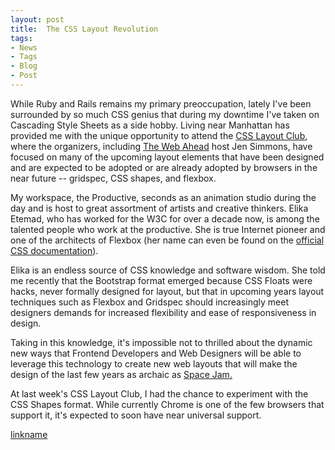 ```yaml
---
layout: post
title:  The CSS Layout Revolution 
tags:
- News
- Tags
- Blog
- Post
---
```


While Ruby and Rails remains my primary preoccupation, lately I've been surrounded by so much CSS genius that during my downtime I've taken on Cascading Style Sheets as a side hobby. Living near Manhattan has provided me with the unique opportunity to attend the <a href="http://www.meetup.com/CSS-Layout-Club">CSS Layout Club</a>, where the organizers, including <a href="http://www.thewebahead.net">The Web Ahead</a> host Jen Simmons, have focused on many of the upcoming layout elements that have been designed and are expected to be adopted or are already adopted by browsers in the near future -- gridspec, CSS shapes, and flexbox. 

My workspace, the Productive, seconds as an animation studio during the day and is host to great assortment of artists and creative thinkers. Elika Etemad, who has worked for the W3C for over a decade now, is among the talented people who work at the productive. She is true Internet pioneer and one of the architects of Flexbox (her name can even be found on the <a href="http://www.w3.org/TR/css-flexbox-1/">official CSS documentation</a>). 

Elika is an endless source of CSS knowledge and software wisdom. She told me recently that the Bootstrap format emerged because CSS Floats were hacks, never formally designed for layout, but that in upcoming years layout techniques such as Flexbox and Gridspec should increasingly meet designers demands for increased flexibility and ease of responsiveness in design.

Taking in this knowledge, it's impossible not to thrilled about the dynamic new ways that Frontend Developers and Web Designers will be able to leverage this technology to create new web layouts that will make the design of the last few years as archaic as <a href="http://www.warnerbros.com/archive/spacejam/movie/jam.htm">Space Jam.</a> 

At last week's CSS Layout Club, I had the chance to experiment with the CSS Shapes format. While currently Chrome is one of the few browsers that support it, it's expected to soon have near universal support. 

[linkname](https://www.youtube.com/watch?v=Lp1XHII0dfY&feature=youtu.be)